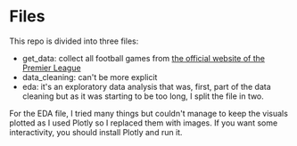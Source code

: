 # Files 
This repo is divided into three files:
* get_data: collect all football games from [the official website of the Premier League](premierleague.com)
* data_cleaning: can't be more explicit
* eda: it's an exploratory data analysis that was, first, part of the data cleaning but as it was starting to be too long, I split the file in two.

For the EDA file, I tried many things but couldn't manage to keep the visuals plotted as I used Plotly so I replaced them with images. If you want some interactivity, you should install Plotly and run it. 

